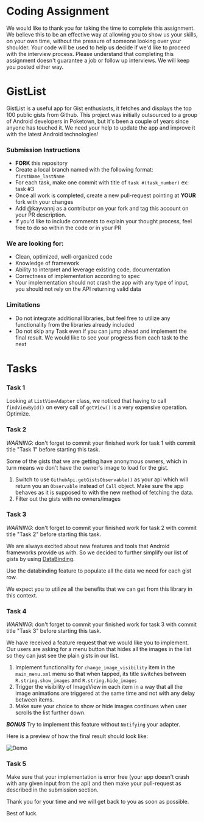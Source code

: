# Coding Assignment

We would like to thank you for taking the time to complete this assignment. We believe this to be an effective way at allowing you to show us your skills, on your own time, without the pressure of someone looking over your shoulder. Your code will be used to help us decide if we'd like to proceed with the interview process. Please understand that completing this assignment doesn't guarantee a job or follow up interviews. We will keep you posted either way.

# GistList
GistList is a useful app for Gist enthusiasts, it fetches and displays the top 100 public gists from Github. This project was initially outsourced to a group of Android developers in Poketown, but it's been a couple of years since anyone has touched it. We need your help to update the app and improve it with the latest Android technologies!

### Submission Instructions
* **FORK** this repository
* Create a local branch named with the following format: `firstName_lastName`
* For each task, make one commit with title of `task #(task_number)` ex: task #3
* Once all work is completed, create a new pull-request pointing at ****YOUR**** fork with your changes
* Add @kayvannj as a contributor on your fork and tag this account on your PR description.
* If you'd like to include comments to explain your thought process, feel free to do so within the code or in your PR

### We are looking for:
* Clean, optimized, well-organized code
* Knowledge of framework
* Ability to interpret and leverage existing code, documentation
* Correctness of implementation according to spec
* Your implementation should not crash the app with any type of input, you should not rely on the API returning valid data

### Limitations
* Do not integrate additional libraries, but feel free to utilize any functionality from the libraries already included
* Do not skip any Task even if you can jump ahead and implement the final result. We would like to see your progress from each task to the next

# Tasks
### Task 1

Looking at `ListViewAdapter` class, we noticed that having to call `findViewById()` on every call of `getView()` is a very expensive operation. Optimize.

### Task 2
*WARNING*: don't forget to commit your finished work for task 1 with commit title "Task 1" before starting this task.

Some of the gists that we are getting have anonymous owners, which in turn means we don't have the owner's image to load for the gist. 

1. Switch to use `GithubApi.getGistsObservable()` as your api which will return you an `Observable` instead of `Call` object. Make sure the app behaves as it is supposed to with the new method of fetching the data.
2. Filter out the gists with no owners/images

### Task 3
*WARNING*: don't forget to commit your finished work for task 2 with commit title "Task 2" before starting this task.

We are always excited about new features and tools that Android frameworks provide us with. So we decided to further simplify our list of gists by using [DataBinding](https://developer.android.com/topic/libraries/data-binding/index.html).

Use the databinding feature to populate all the data we need for each gist row.

We expect you to utilize all the benefits that we can get from this library in this context.

### Task 4
*WARNING*: don't forget to commit your finished work for task 3 with commit title "Task 3" before starting this task.

We have received a feature request that we would like you to implement. Our users are asking for a menu button that hides all the images in the list so they can just see the plain gists in our list.

1. Implement functionality for `change_image_visibility` item in the `main_menu.xml` menu so that when tapped, its title switches between `R.string.show_images` and `R.string.hide_images`
2. Trigger the visibility of ImageView in each item in a way that all the image animations are triggered at the same time and not with any delay between items.
3. Make sure your choice to show or hide images continues when user scrolls the list further down.

***BONUS*** Try to implement this feature without ```Notifying``` your adapter.

Here is a preview of how the final result should look like:

![Demo](http://i.giphy.com/3o7TKW0nrNSwdar7Ms.gif)


### Task 5

Make sure that your implementation is error free (your app doesn't crash with any given input from the api) and then make your pull-request as described in the submission section.

Thank you for your time and we will get back to you as soon as possible.

Best of luck.
